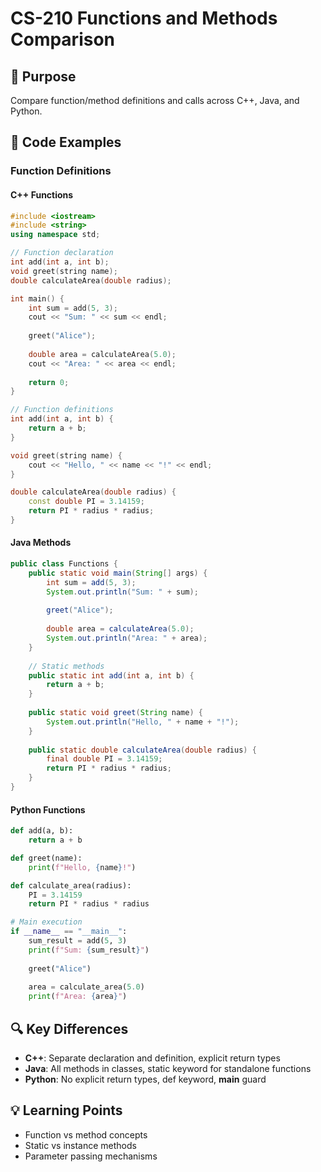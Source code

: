 # CS-210 Functions and Methods Comparison

## 🎯 Purpose
Compare function/method definitions and calls across C++, Java, and Python.

## 📝 Code Examples

### Function Definitions

#### C++ Functions
```cpp
#include <iostream>
#include <string>
using namespace std;

// Function declaration
int add(int a, int b);
void greet(string name);
double calculateArea(double radius);

int main() {
    int sum = add(5, 3);
    cout << "Sum: " << sum << endl;
    
    greet("Alice");
    
    double area = calculateArea(5.0);
    cout << "Area: " << area << endl;
    
    return 0;
}

// Function definitions
int add(int a, int b) {
    return a + b;
}

void greet(string name) {
    cout << "Hello, " << name << "!" << endl;
}

double calculateArea(double radius) {
    const double PI = 3.14159;
    return PI * radius * radius;
}
```

#### Java Methods
```java
public class Functions {
    public static void main(String[] args) {
        int sum = add(5, 3);
        System.out.println("Sum: " + sum);
        
        greet("Alice");
        
        double area = calculateArea(5.0);
        System.out.println("Area: " + area);
    }
    
    // Static methods
    public static int add(int a, int b) {
        return a + b;
    }
    
    public static void greet(String name) {
        System.out.println("Hello, " + name + "!");
    }
    
    public static double calculateArea(double radius) {
        final double PI = 3.14159;
        return PI * radius * radius;
    }
}
```

#### Python Functions
```python
def add(a, b):
    return a + b

def greet(name):
    print(f"Hello, {name}!")

def calculate_area(radius):
    PI = 3.14159
    return PI * radius * radius

# Main execution
if __name__ == "__main__":
    sum_result = add(5, 3)
    print(f"Sum: {sum_result}")
    
    greet("Alice")
    
    area = calculate_area(5.0)
    print(f"Area: {area}")
```

## 🔍 Key Differences
- **C++**: Separate declaration and definition, explicit return types
- **Java**: All methods in classes, static keyword for standalone functions
- **Python**: No explicit return types, def keyword, __main__ guard

## 💡 Learning Points
- Function vs method concepts
- Static vs instance methods
- Parameter passing mechanisms
